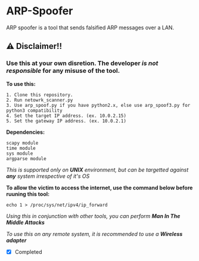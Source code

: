 # ARP-Spoofer

ARP spoofer is a tool that sends falsified ARP messages over a LAN.

## ⚠ Disclaimer!!

### Use this at your own disretion. The developer *is not responsible* for any misuse of the tool.


**To use this:**

    1. Clone this repository.
    2. Run netowrk_scanner.py
    3. Use arp_spoof.py if you have python2.x, else use arp_spoof3.py for python3 compatibility
    4. Set the target IP address. (ex. 10.0.2.15)
    5. Set the gateway IP address. (ex. 10.0.2.1)

**Dependencies:**

    scapy module
    time module
    sys module
    argparse module
    

*This is supported only on **UNIX** environment, but can be targetted against **any** system irrespective of it's OS*

**To allow the victim to access the internet, use the command below before ruuning this tool:**

    echo 1 > /proc/sys/net/ipv4/ip_forward

*Using this in conjunction with other tools, you can perform **Man In The Middle Attacks***

*To use this on any remote system, it is recommended to use a **Wireless adapter***

- [x] Completed
